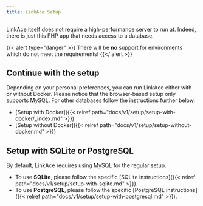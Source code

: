 ```yaml
---
title: LinkAce Setup
---
```


LinkAce itself does not require a high-performance server to run at. Indeed, there is just this PHP app that needs access to a database.

{{< alert type="danger" >}}
There will be **no** support for environments which do not meet the requirements!
{{</ alert >}}


## Continue with the setup

Depending on your personal preferences, you can run LinkAce either with or without Docker. Please notice that the browser-based setup only supports MySQL. For other databases follow the instructions further below.

* [Setup with Docker]({{< relref path="docs/v1/setup/setup-with-docker/_index.md" >}})
* [Setup without Docker]({{< relref path="docs/v1/setup/setup-without-docker.md" >}})


## Setup with SQLite or PostgreSQL

By default, LinkAce requires using MySQL for the regular setup.

- To use **SQLite**, please follow the specific [SQLite instructions]({{< relref path="docs/v1/setup/setup-with-sqlite.md" >}}).
- To use **PostgreSQL**, please follow the specific [PostgreSQL instructions]({{< relref path="docs/v1/setup/setup-with-postgresql.md" >}}).
